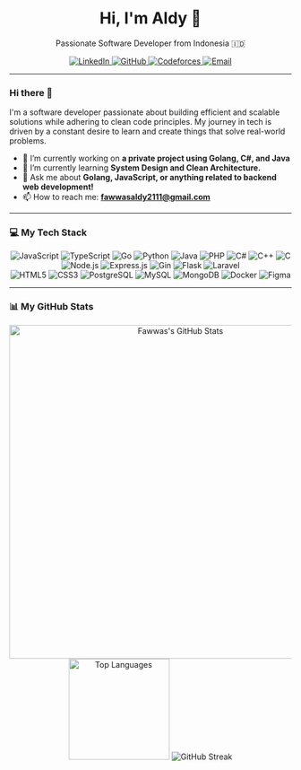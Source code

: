 <div align="center">
  <h1>Hi, I'm Aldy 👋</h1>
  <p>
    Passionate Software Developer from Indonesia 🇮🇩
  </p>
  <p>
    <a href="https://www.linkedin.com/in/fawwas-aldy" target="_blank">
      <img src="https://img.shields.io/badge/LinkedIn-0A66C2?style=flat-square&logo=linkedin&logoColor=white" alt="LinkedIn">
    </a>
    <a href="https://github.com/fawwasaldy" target="_blank">
      <img src="https://img.shields.io/badge/GitHub-181717?style=flat-square&logo=github&logoColor=white" alt="GitHub">
    </a>
    <a href="https://codeforces.com/profile/YourUsername" target="_blank">
      <img src="https://img.shields.io/badge/Codeforces-445f9d?style=flat-square&logo=codeforces&logoColor=white" alt="Codeforces">
    </a>
    <a href="mailto:fawwasaldy2111@gmail.com">
      <img src="https://img.shields.io/badge/Email-D14836?style=flat-square&logo=gmail&logoColor=white" alt="Email">
    </a>
  </p>
</div>

---

### Hi there 👋

I'm a software developer passionate about building efficient and scalable solutions while adhering to clean code principles. My journey in tech is driven by a constant desire to learn and create things that solve real-world problems.

- 🔭 I’m currently working on **a private project using Golang, C#, and Java**
- 🌱 I’m currently learning **System Design and Clean Architecture.**
- 💬 Ask me about **Golang, JavaScript, or anything related to backend web development!**
- 📫 How to reach me: **[fawwasaldy2111@gmail.com](mailto:fawwasaldy2111@gmail.com)**

---

### 💻 My Tech Stack

<div align="center">
  <!-- Languages -->
  <img src="https://img.shields.io/badge/JavaScript-F7DF1E?style=flat&logo=javascript&logoColor=black" alt="JavaScript"/>
  <img src="https://img.shields.io/badge/TypeScript-3178C6?style=flat&logo=typescript&logoColor=white" alt="TypeScript"/>
  <img src="https://img.shields.io/badge/Go-00ADD8?style=flat&logo=go&logoColor=white" alt="Go"/>
  <img src="https://img.shields.io/badge/Python-3776AB?style=flat&logo=python&logoColor=white" alt="Python"/>
  <img src="https://img.shields.io/badge/Java-ED8B00?style=flat&logo=openjdk&logoColor=white" alt="Java"/>
  <img src="https://img.shields.io/badge/PHP-777BB4?style=flat&logo=php&logoColor=white" alt="PHP"/>
  <img src="https://img.shields.io/badge/C%23-239120?style=flat&logo=c-sharp&logoColor=white" alt="C#"/>
  <img src="https://img.shields.io/badge/C%2B%2B-00599C?style=flat&logo=cplusplus&logoColor=white" alt="C++"/>
  <img src="https://img.shields.io/badge/C-A8B9CC?style=flat&logo=c&logoColor=black" alt="C"/>
  <br>
  <!-- Frameworks -->
  <img src="https://img.shields.io/badge/Node.js-339933?style=flat&logo=nodedotjs&logoColor=white" alt="Node.js"/>
  <img src="https://img.shields.io/badge/Express.js-000000?style=flat&logo=express&logoColor=white" alt="Express.js"/>
  <img src="https://img.shields.io/badge/Gin-007C9F?style=flat&logo=gin&logoColor=white" alt="Gin"/>
  <img src="https://img.shields.io/badge/Flask-000000?style=flat&logo=flask&logoColor=white" alt="Flask"/>
  <img src="https://img.shields.io/badge/Laravel-FF2D20?style=flat&logo=laravel&logoColor=white" alt="Laravel"/>
  <br>
  <!-- Frontend, Databases, and Tools -->
  <img src="https://img.shields.io/badge/HTML5-E34F26?style=flat&logo=html5&logoColor=white" alt="HTML5"/>
  <img src="https://img.shields.io/badge/CSS3-1572B6?style=flat&logo=css3&logoColor=white" alt="CSS3"/>
  <img src="https://img.shields.io/badge/PostgreSQL-4169E1?style=flat&logo=postgresql&logoColor=white" alt="PostgreSQL"/>
  <img src="https://img.shields.io/badge/MySQL-4479A1?style=flat&logo=mysql&logoColor=white" alt="MySQL"/>
  <img src="https://img.shields.io/badge/MongoDB-47A248?style=flat&logo=mongodb&logoColor=white" alt="MongoDB"/>
  <img src="https://img.shields.io/badge/Docker-2496ED?style=flat&logo=docker&logoColor=white" alt="Docker"/>
  <img src="https://img.shields.io/badge/Figma-F24E1E?style=flat&logo=figma&logoColor=white" alt="Figma"/>
</div>

---

### 📊 My GitHub Stats

<div align="center">
  <img width="595" src="https://github-readme-stats.vercel.app/api?username=fawwasaldy&show_icons=true&theme=tokyonight&hide_border=true&count_private=true" alt="Fawwas's GitHub Stats"/>
  <br>
  <img height="180" src="https://github-readme-stats.vercel.app/api/top-langs/?username=fawwasaldy&theme=tokyonight&hide_border=true" alt="Top Languages"/>
  <img src="https://streak-stats.demolab.com?user=fawwasaldy&theme=tokyonight&hide_border=true&card_width=400&card_height=180" alt="GitHub Streak"/>
</div>
